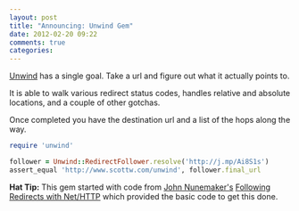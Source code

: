 ```yaml
---
layout: post
title: "Announcing: Unwind Gem"
date: 2012-02-20 09:22
comments: true
categories: 
---
```


[Unwind](https://github.com/scottwater/unwind) has a single goal. Take a url and figure out what it actually points to.

It is able to walk various redirect status codes, handles relative and absolute locations, and a couple of other gotchas. 

Once completed you have the destination url and a list of the hops along the way. 

``` ruby
require 'unwind'

follower = Unwind::RedirectFollower.resolve('http://j.mp/Ai8S1s')
assert_equal 'http://www.scottw.com/unwind', follower.final_url 
```

**Hat Tip:** This gem started with code from [John Nunemaker's](http://twitter.comjnunemaker) [Following Redirects with Net/HTTP](http://railstips.org/blog/archives/2009/03/04/following-redirects-with-nethttp/) which provided the basic code to get this done. 
